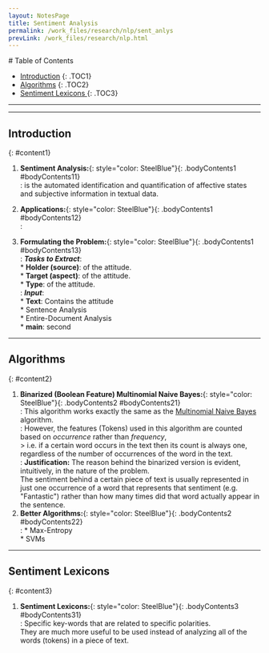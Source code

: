 ```yaml
---
layout: NotesPage
title: Sentiment Analysis
permalink: /work_files/research/nlp/sent_anlys
prevLink: /work_files/research/nlp.html
---
```


<div markdown="1" class = "TOC">
# Table of Contents

  * [Introduction](#content1)
  {: .TOC1}
  * [Algorithms](#content2)
  {: .TOC2}
  * [Sentiment Lexicons ](#content3)
  {: .TOC3}
</div>

***
***

## Introduction
{: #content1}

1. **Sentiment Analysis:**{: style="color: SteelBlue"}{: .bodyContents1 #bodyContents11}  
    :   is the automated identification and quantification of affective states and subjective information in textual data.

2. **Applications:**{: style="color: SteelBlue"}{: .bodyContents1 #bodyContents12}  
    :   

3. **Formulating the Problem:**{: style="color: SteelBlue"}{: .bodyContents1 #bodyContents13}  
    :   *__Tasks to Extract__*:  
        * __Holder (source)__: of the attitude.  
        * __Target (aspect)__: of the attitude.  
        * __Type__: of the attitude.  
    :   __*Input*__:  
        * __Text__: Contains the attitude  
            * Sentence Analysis  
            * Entire-Document Analysis  
        * __main__: second   

***

## Algorithms
{: #content2}

1. **Binarized (Boolean Feature) Multinomial Naive Bayes:**{: style="color: SteelBlue"}{: .bodyContents2 #bodyContents21}  
    :   This algorithm works exactly the same as the [Multinomial Naive Bayes](http://https://ahmedbadary.github.io//work_files/research/nlp/txt_clss#content2) algorithm.  
    :   However, the features (Tokens) used in this algorithm are counted based on _occurrence_ rather than _frequency_,  
        > i.e. if a certain word occurs in the text then its count is always one, regardless of the number of occurrences of the word in the text.  
    :   __Justification:__ The reason behind the binarized version is evident, intuitively, in the nature of the problem.  
        The sentiment behind a certain piece of text is usually represented in just one occurrence of a word that represents that sentiment (e.g. "Fantastic") rather than how many times did that word actually appear in the sentence.  
2. **Better Algorithms:**{: style="color: SteelBlue"}{: .bodyContents2 #bodyContents22}  
    :   * Max-Entropy  
        * SVMs


***

## Sentiment Lexicons
{: #content3}

1. **Sentiment Lexicons:**{: style="color: SteelBlue"}{: .bodyContents3 #bodyContents31}  
    :   Specific key-words that are related to specific polarities.  
        They are much more useful to be used instead of analyzing all of the words (tokens) in a piece of text. 
